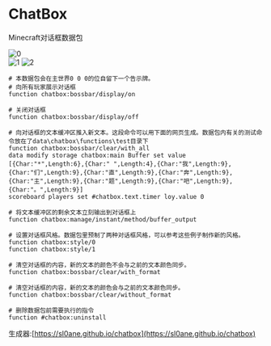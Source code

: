 # ChatBox
Minecraft对话框数据包

![0](https://attachment.mcbbs.net/data/myattachment/forum/202206/20/201720ursap4jr264ow4x0.gif)  
![1](https://attachment.mcbbs.net/data/myattachment/forum/202206/18/152836fu1byoc211txa1ou.gif)
![2](https://attachment.mcbbs.net/data/myattachment/forum/202206/22/141708vzvsf8iynu8qsuys.gif)  


```
# 本数据包会在主世界0 0 0的位自留下一个告示牌。
# 向所有玩家展示对话框
function chatbox:bossbar/display/on

# 关闭对话框
function chatbox:bossbar/display/off

# 向对话框的文本缓冲区推入新文本。这段命令可以用下面的网页生成。数据包内有关的测试命令放在了data\chatbox\functions\test目录下
function chatbox:bossbar/clear/with_all
data modify storage chatbox:main Buffer set value [{Char:"*",Length:6},{Char:" ",Length:4},{Char:"我",Length:9},{Char:"们",Length:9},{Char:"直",Length:9},{Char:"奔",Length:9},{Char:"主",Length:9},{Char:"题",Length:9},{Char:"吧",Length:9},{Char:"。",Length:9}]
scoreboard players set #chatbox.text.timer loy.value 0

# 将文本缓冲区的剩余文本立刻输出到对话框上
function chatbox:manage/instant/method/buffer_output

# 设置对话框风格。数据包里预制了两种对话框风格，可以参考这些例子制作新的风格。
function chatbox:style/0
function chatbox:style/1

# 清空对话框的内容，新的文本的颜色不会与之前的文本颜色同步。
function chatbox:bossbar/clear/with_format

# 清空对话框的内容，新的文本的颜色会与之前的文本颜色同步。
function chatbox:bossbar/clear/without_format

# 删除数据包前需要执行的指令
function #chatbox:uninstall
```

生成器:[https://sl0ane.github.io/chatbox](https://sl0ane.github.io/chatbox)
